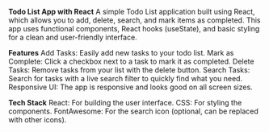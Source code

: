 **Todo List App with React**
A simple Todo List application built using React, which allows you to add, delete, search, and mark items as completed. This app uses functional components, React hooks (useState), and basic styling for a clean and user-friendly interface.

**Features**
Add Tasks: Easily add new tasks to your todo list.
Mark as Complete: Click a checkbox next to a task to mark it as completed.
Delete Tasks: Remove tasks from your list with the delete button.
Search Tasks: Search for tasks with a live search filter to quickly find what you need.
Responsive UI: The app is responsive and looks good on all screen sizes.

**Tech Stack**
React: For building the user interface.
CSS: For styling the components.
FontAwesome: For the search icon (optional, can be replaced with other icons).

